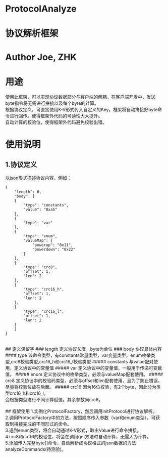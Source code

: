 # ProtocolAnalyze
协议解析框架
============
# Author Joe, ZHK
# 用途
使用此框架，可以实现协议数据部分与客户端的解耦。在客户端开发中，发送byte指令将无需进行拼接以及每个byte的计算。<br>
根据协议定义，可直接使用K-V形式传入自定义的Key，框架将自动拼接好byte命令进行回传。使得框架外代码的可读性大大提升。<br>
自动计算的校验位，使得框架外代码避免校验出错。

# 使用说明
## 1.协议定义
以json形式描述协议内容，例如：<br>
```
{
	"length": 6,
	"body": [
	{
		"type": "constants",
		"value": "0xa5"
	},
	{
		"type": "var"
	},
	{
		"type": "enum",
		"valueMap": {
			"powerup": "0x11",
			"powerdown": "0x22"
		}
	},
	{
		"type": "crc8",
		"offset": 1,
		"len": 2
	},
	{
		"type": "crc16_h",
		"offset": 1,
		"len": 2
	},
	{
		"type": "crc16_l",
		"offset": 1,
		"len": 2
	}
	]
}
```
<br>
## 定义保留字
### length
定义协议长度，byte为单位
### body
协议具体内容
#### type
该命令类型，有constants常量类型，var变量类型，enum枚举类型,crc8校验类型,crc16_h和crc16_l校验类型
##### constants
与value配对使用，定义协议中的常量值
##### var
定义协议中的变量值，一般用于传递可变数值。
##### enum
定义协议中的枚举类型，必须与valueMap配套使用。
##### crc8
定义协议中的校验码类型，必须与offset和len配套使用，且为了防止错误，尽量将校验位放在后面。
##### crc16
因为16位校验，有2个byte，因此分为类型crc16_h和crc16_l。<br>会根据类型进行不同计算赋值。其余参数同crc8。
<br>
<br>
## 框架使用
1.实例化ProtocolFactory，然后调用initProtocol进行协议解析。<br>
2.调用ProtocolFactory中的方法，按照顺序传入参数（var和enum类型），可获取到拼接完成的不同形式的命令。<br>
3.遇到enum类型，将会自动通过K-V形式，取出Value进行命令拼接。<br>
4.crc8和crc16的校验位，将会在调用get方法时自动计算，无需人为计算。<br>
5.添加传入完整byte[]命令，自动解析成协议格式的json数据的方法analyzeCommands(待测验)。<br>
